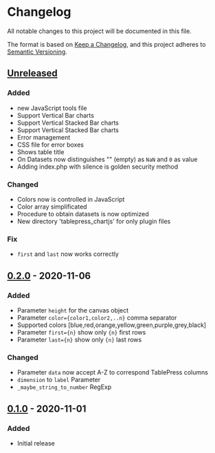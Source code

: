 # Changelog

All notable changes to this project will be documented in this file.

The format is based on [Keep a Changelog](https://keepachangelog.com/en/1.0.0/),
and this project adheres to [Semantic Versioning](https://semver.org/spec/v2.0.0.html).

## [Unreleased]

### Added
- new JavaScript tools file
- Support Vertical Bar charts
- Support Vertical Stacked Bar charts
- Support Vertical Stacked Bar charts
- Error management
- CSS file for error boxes
- Shows table title
- On Datasets now distinguishes "" (empty) as `NaN` and `0` as value
- Adding index.php with silence is golden security method

### Changed
- Colors now is controlled in JavaScript
- Color array simplificated
- Procedure to obtain datasets is now optimized
- New directory 'tablepress_chartjs' for only plugin files

### Fix
- `first` and `last` now works correctly

## [0.2.0] - 2020-11-06

### Added
- Parameter `height` for the canvas object
- Parameter `color={color1,color2,..n}` comma separator
- Supported colors [blue,red,orange,yellow,green,purple,grey,black]
- Parameter `first={n}` show only `{n}` first rows
- Parameter `last={n}` show only `{n}` last rows

### Changed
- Parameter `data` now accept A-Z to correspond TablePress columns
- `dimension` to `label` Parameter
- `_maybe_string_to_number` RegExp


## [0.1.0] - 2020-11-01

### Added
- Initial release

[Unreleased]: https://github.com/developarts/tablepress_chartjs/tree/main
[0.2.0]: https://github.com/developarts/tablepress_chartjs/compare/0.1.0...0.2.0
[0.1.0]: https://github.com/developarts/tablepress_chartjs/commit/0ae2f6e3f8bfa2c9982f9b4bdde2a1fb97fa7b67
